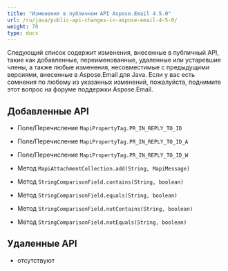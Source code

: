 ```yaml
---
title: "Изменения в публичном API Aspose.Email 4.5.0"
url: /ru/java/public-api-changes-in-aspose-email-4-5-0/
weight: 70
type: docs
---
```


Следующий список содержит изменения, внесенные в публичный API, такие как добавленные, переименованные, удаленные или устаревшие члены, а также любые изменения, несовместимые с предыдущими версиями, внесенные в Aspose.Email для Java. Если у вас есть сомнения по любому из указанных изменений, пожалуйста, поднимите этот вопрос на форуме поддержки Aspose.Email.
## **Добавленные API**
- Поле/Перечисление `MapiPropertyTag.PR_IN_REPLY_TO_ID`
- Поле/Перечисление `MapiPropertyTag.PR_IN_REPLY_TO_ID_A`
- Поле/Перечисление `MapiPropertyTag.PR_IN_REPLY_TO_ID_W`

- Метод `MapiAttachmentCollection.add(String, MapiMessage)`

- Метод `StringComparisonField.contains(String, boolean)`
- Метод `StringComparisonField.equals(String, boolean)`
- Метод `StringComparisonField.notContains(String, boolean)`
- Метод `StringComparisonField.notEquals(String, boolean)`
## **Удаленные API**
- отсутствуют
